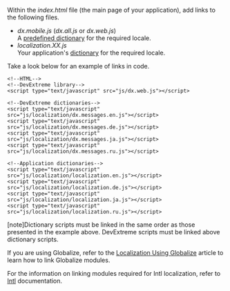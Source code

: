 Within the *index.html* file (the main page of your application), add links to the following files.

- *dx.mobile.js* (*dx.all.js* or *dx.web.js*)  
    A [predefined dictionary](/concepts/40%20SPA%20Framework/6%20Localization/32%20Modify%20Predefined%20Dictionaries.md '/Documentation/Guide/SPA_Framework/Localization/#Modify_Predefined_Dictionaries') for the required locale.
- *localization.XX.js*  
    Your application's [dictionary](/concepts/40%20SPA%20Framework/6%20Localization/3%20Create%20App%20Dictionaries%20for%20Locales.md '/Documentation/Guide/SPA_Framework/Localization/#Create_App_Dictionaries_for_Locales') for the required locale.

Take a look below for an example of links in code. 

    <!--HTML-->
    <!--DevExtreme library-->
    <script type="text/javascript" src="js/dx.web.js"></script>

    <!--DevExtreme dictionaries-->
    <script type="text/javascript" src="js/localization/dx.messages.en.js"></script>
    <script type="text/javascript" src="js/localization/dx.messages.de.js"></script>
    <script type="text/javascript" src="js/localization/dx.messages.ja.js"></script>
    <script type="text/javascript" src="js/localization/dx.messages.ru.js"></script>

    <!--Application dictionaries-->
    <script type="text/javascript" src="js/localization/localization.en.js"></script>
    <script type="text/javascript" src="js/localization/localization.de.js"></script>
    <script type="text/javascript" src="js/localization/localization.ja.js"></script>
    <script type="text/javascript" src="js/localization/localization.ru.js"></script>

[note]Dictionary scripts must be linked in the same order as those presented in the example above. DevExtreme scripts must be linked above dictionary scripts.

If you are using Globalize, refer to the [Localization Using Globalize](/concepts/Common/33%20Localization/05%20Using%20Localization%20Libraries/10%20Using%20Globalize.md '/Documentation/Guide/Common/Localization/#Using_Localization_Libraries/Using_Globalize') article to learn how to link Globalize modules.

For the information on linking modules required for Intl localization, refer to [Intl](https://github.com/DevExpress/DevExtreme-Intl) documentation.